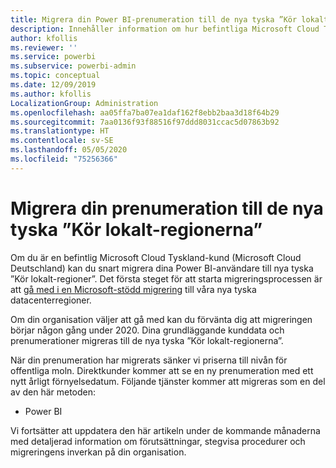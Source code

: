```yaml
---
title: Migrera din Power BI-prenumeration till de nya tyska ”Kör lokalt-regionerna”
description: Innehåller information om hur befintliga Microsoft Cloud Tyskland-kunder (Microsoft Cloud Deutschland) kan migrera sina Power BI-användare till nya tyska ”Kör lokalt-regioner”.
author: kfollis
ms.reviewer: ''
ms.service: powerbi
ms.subservice: powerbi-admin
ms.topic: conceptual
ms.date: 12/09/2019
ms.author: kfollis
LocalizationGroup: Administration
ms.openlocfilehash: aa05ffa7ba07ea1daf162f8ebb2baa3d18f64b29
ms.sourcegitcommit: 7aa0136f93f88516f97ddd8031ccac5d07863b92
ms.translationtype: HT
ms.contentlocale: sv-SE
ms.lasthandoff: 05/05/2020
ms.locfileid: "75256366"
---
```

# <a name="migrate-your-subscription-to-the-new-go-local-german-regions"></a>Migrera din prenumeration till de nya tyska ”Kör lokalt-regionerna”

Om du är en befintlig Microsoft Cloud Tyskland-kund (Microsoft Cloud Deutschland) kan du snart migrera dina Power BI-användare till nya tyska ”Kör lokalt-regioner”. Det första steget för att starta migreringsprocessen är att [gå med i en Microsoft-stödd migrering](https://aka.ms/office365germanymoveoptin) till våra nya tyska datacenterregioner.

Om din organisation väljer att gå med kan du förvänta dig att migreringen börjar någon gång under 2020. Dina grundläggande kunddata och prenumerationer migreras till de nya tyska ”Kör lokalt-regionerna”.

När din prenumeration har migrerats sänker vi priserna till nivån för offentliga moln. Direktkunder kommer att se en ny prenumeration med ett nytt årligt förnyelsedatum. Följande tjänster kommer att migreras som en del av den här metoden:

* Power BI

Vi fortsätter att uppdatera den här artikeln under de kommande månaderna med detaljerad information om förutsättningar, stegvisa procedurer och migreringens inverkan på din organisation.
